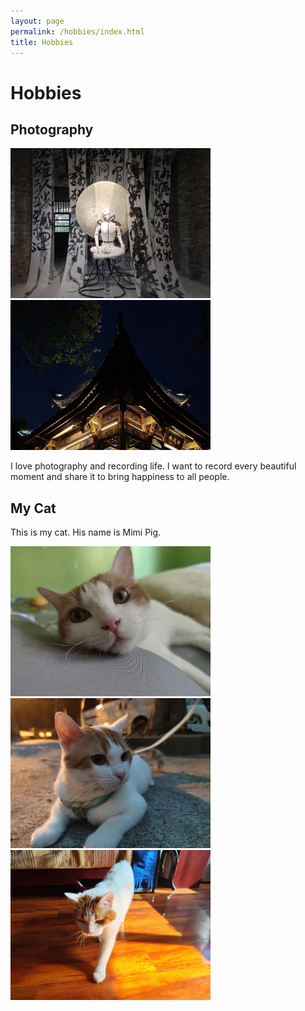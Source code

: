 ```yaml
---
layout: page
permalink: /hobbies/index.html
title: Hobbies
---
```


# Hobbies


## Photography

<img src="Photo No.1.jpg" class="floatpic" width="320" height="240">
<img src="blogs/“20071676272727_”大.jpg"class="floatpic" width="320" height="240">



I love photography and recording life. I want to record every beautiful moment and share it to bring happiness to all people.

## My Cat

This is my cat. His name is Mimi Pig.

<div>
<img src="blogs/20091676272936_.pic.jpg"class="floatpic" width="320" height="240">
<img src="blogs/20101676273938_.pic.jpg"class="floatpic" width="320" height="240">
<img src="blogs/20121676273972_.pic.jpg"class="floatpic" width="320" height="240">
</div>
<br>
